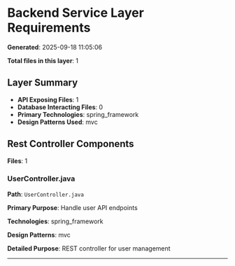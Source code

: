 # Backend Service Layer Requirements

**Generated**: 2025-09-18 11:05:06

**Total files in this layer**: 1

## Layer Summary

- **API Exposing Files**: 1
- **Database Interacting Files**: 0
- **Primary Technologies**: spring_framework
- **Design Patterns Used**: mvc

## Rest Controller Components

**Files**: 1

### UserController.java

**Path**: `UserController.java`

**Primary Purpose**: Handle user API endpoints

**Technologies**: spring_framework

**Design Patterns**: mvc

**Detailed Purpose**: REST controller for user management

---


